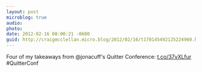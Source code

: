 ```yaml
---
layout: post
microblog: true
audio: 
photo: 
date: 2012-02-16 08:00:21 -0600
guid: http://craigmcclellan.micro.blog/2012/02/16/t170145492125224960.html
---
```

Four of my takeaways from @jonacuff's Quitter Conference: [t.co/37vXLfur](http://t.co/37vXLfur) #QuitterConf
